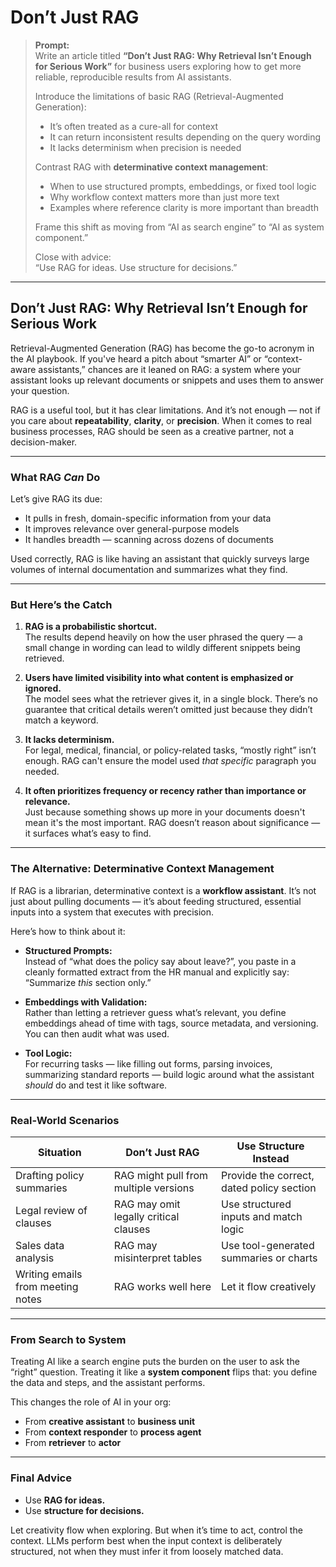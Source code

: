 # Don’t Just RAG

> **Prompt:**  
> Write an article titled **“Don’t Just RAG: Why Retrieval Isn’t Enough for Serious Work”** for business users exploring how to get more reliable, reproducible results from AI assistants.  
>
> Introduce the limitations of basic RAG (Retrieval-Augmented Generation):
> - It’s often treated as a cure-all for context
> - It can return inconsistent results depending on the query wording
> - It lacks determinism when precision is needed
>
> Contrast RAG with **determinative context management**:
> - When to use structured prompts, embeddings, or fixed tool logic
> - Why workflow context matters more than just more text
> - Examples where reference clarity is more important than breadth
>
> Frame this shift as moving from “AI as search engine” to “AI as system component.”
>
> Close with advice:  
> “Use RAG for ideas. Use structure for decisions.”

---

## Don’t Just RAG: Why Retrieval Isn’t Enough for Serious Work

Retrieval-Augmented Generation (RAG) has become the go-to acronym in the AI playbook. If you've heard a pitch about “smarter AI” or “context-aware assistants,” chances are it leaned on RAG: a system where your assistant looks up relevant documents or snippets and uses them to answer your question.

RAG is a useful tool, but it has clear limitations. And it’s not enough — not if you care about **repeatability**, **clarity**, or **precision**. When it comes to real business processes, RAG should be seen as a creative partner, not a decision-maker.

---

### What RAG *Can* Do

Let’s give RAG its due:
- It pulls in fresh, domain-specific information from your data  
- It improves relevance over general-purpose models  
- It handles breadth — scanning across dozens of documents

Used correctly, RAG is like having an assistant that quickly surveys large volumes of internal documentation and summarizes what they find.

---

### But Here’s the Catch

1. **RAG is a probabilistic shortcut.**  
   The results depend heavily on how the user phrased the query — a small change in wording can lead to wildly different snippets being retrieved.

2. **Users have limited visibility into what content is emphasized or ignored.**  
   The model sees what the retriever gives it, in a single block. There’s no guarantee that critical details weren’t omitted just because they didn’t match a keyword.

3. **It lacks determinism.**  
   For legal, medical, financial, or policy-related tasks, “mostly right” isn’t enough. RAG can't ensure the model used *that specific* paragraph you needed.

4. **It often prioritizes frequency or recency rather than importance or relevance.**  
   Just because something shows up more in your documents doesn't mean it's the most important. RAG doesn’t reason about significance — it surfaces what’s easy to find.

---

### The Alternative: Determinative Context Management

If RAG is a librarian, determinative context is a **workflow assistant**. It’s not just about pulling documents — it’s about feeding structured, essential inputs into a system that executes with precision.

Here’s how to think about it:

- **Structured Prompts:**  
  Instead of “what does the policy say about leave?”, you paste in a cleanly formatted extract from the HR manual and explicitly say: “Summarize *this* section only.”

- **Embeddings with Validation:**  
  Rather than letting a retriever guess what’s relevant, you define embeddings ahead of time with tags, source metadata, and versioning. You can then audit what was used.

- **Tool Logic:**  
  For recurring tasks — like filling out forms, parsing invoices, summarizing standard reports — build logic around what the assistant *should* do and test it like software.

---

### Real-World Scenarios

| Situation | Don’t Just RAG | Use Structure Instead |
|----------|----------------|------------------------|
| Drafting policy summaries | RAG might pull from multiple versions | Provide the correct, dated policy section |
| Legal review of clauses | RAG may omit legally critical clauses | Use structured inputs and match logic |
| Sales data analysis | RAG may misinterpret tables | Use tool-generated summaries or charts |
| Writing emails from meeting notes | RAG works well here | Let it flow creatively |

---

### From Search to System

Treating AI like a search engine puts the burden on the user to ask the “right” question. Treating it like a **system component** flips that: you define the data and steps, and the assistant performs.

This changes the role of AI in your org:
- From **creative assistant** to **business unit**
- From **context responder** to **process agent**
- From **retriever** to **actor**

---

### Final Advice

- Use **RAG for ideas.**
- Use **structure for decisions.**

Let creativity flow when exploring. But when it’s time to act, control the context. LLMs perform best when the input context is deliberately structured, not when they must infer it from loosely matched data.